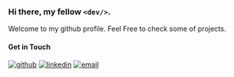 ### Hi there, my fellow `<dev/>`.
Welcome to my github profile. Feel Free to check some of projects.

#### Get in Touch
[![github](https://user-images.githubusercontent.com/42314281/118358793-1457bd80-b5b3-11eb-9279-e65cf3a4a3df.png)][1]
[![linkedin](https://user-images.githubusercontent.com/42314281/118358790-13269080-b5b3-11eb-8cfd-7ebbb2b0ab83.png)][2]
[![email](https://user-images.githubusercontent.com/42314281/118358792-13bf2700-b5b3-11eb-87f6-dcf70ffdef13.png)][3]

[1]: https://github.com/rfchrtzkr
[2]: https://www.linkedin.com/in/ralphortiz/
[3]: https://mail.google.com/mail/u/0/?fs=1&tf=cm&source=mailto&su=Hi+Ralph&to=ralphchristian.ortiz@gmail.com&body=Write+something+here
